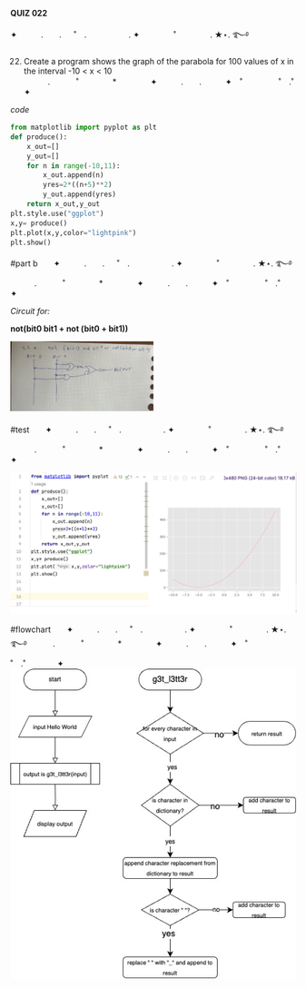 **QUIZ 022** 

✦　　　.　　. 　 ˚　.　　　　　 . ✦　　　 　˚　　　　 . ★⋆. ࿐࿔ 

 
22.  Create a program shows the graph of the parabola for 100 values of x in the interval -10 < x < 10   
　　　.   　　˚　　 　　*　　 　　✦　　　.　　.　　　✦　˚ 　　　　 ˚　.˚　　　　✦

*code*
```.py
from matplotlib import pyplot as plt
def produce():
    x_out=[]
    y_out=[]
    for n in range(-10,11):
        x_out.append(n)
        yres=2*((n+5)**2)
        y_out.append(yres)
    return x_out,y_out
plt.style.use("ggplot")
x,y= produce()
plt.plot(x,y,color="lightpink")
plt.show()

```
#part b　　✦　　　.　　. 　 ˚　.　　　　　 . ✦　　　 　˚　　　　 . ★⋆. ࿐࿔ 
　　　.   　　˚　　 　　*　　 　　✦　　　.　　.　　　✦　˚ 　　　　 ˚　.˚　　　　✦

*Circuit for:*

**not(bit0 bit1 + not (bit0 + bit1))**


<img src="https://github.com/marinamen/CS2023/blob/main/unit%202/quizzes/pictures/22.jpeg" width=50% height=50%>



#test　　✦　　　.　　. 　 ˚　.　　　　　 . ✦　　　 　˚　　　　 . ★⋆. ࿐࿔ 
　　　.   　　˚　　 　　*　　 　　✦　　　.　　.　　　✦　˚ 　　　　 ˚　.˚　　　　✦

![](https://github.com/marinamen/CS2023/blob/main/unit%202/quizzes/pictures/Screenshot%202023-11-18%20at%2013.12.34.png)

#flowchart　　✦　　　.　　. 　 ˚　.　　　　　 . ✦　　　 　˚　　　　 . ★⋆. ࿐࿔ 
　　　.   　　˚　　 　　*　　 　　✦　　　.　　.　　　✦　˚ 　　　　 ˚　.˚　　　　✦
![](https://github.com/marinamen/CS2023/blob/main/unit%202/quizzes/pictures/quiz017.jpg)
